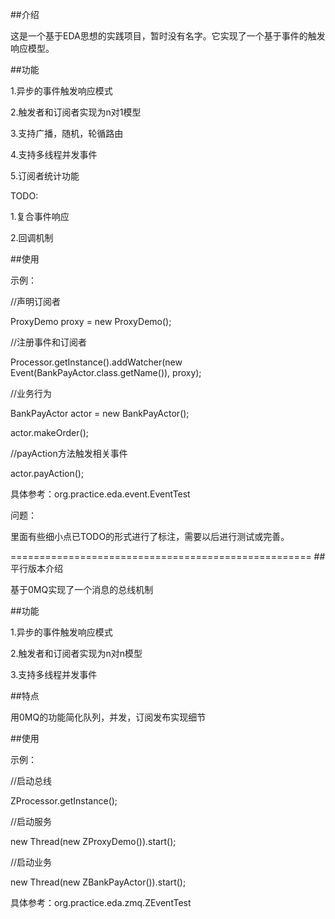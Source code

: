 ##介绍

这是一个基于EDA思想的实践项目，暂时没有名字。它实现了一个基于事件的触发响应模型。

##功能

1.异步的事件触发响应模式

2.触发者和订阅者实现为n对1模型

3.支持广播，随机，轮循路由

4.支持多线程并发事件

5.订阅者统计功能


TODO:

1.复合事件响应

2.回调机制

##使用

示例：

//声明订阅者

ProxyDemo proxy = new ProxyDemo();

//注册事件和订阅者

Processor.getInstance().addWatcher(new Event(BankPayActor.class.getName()), proxy);

//业务行为

BankPayActor actor = new BankPayActor();

actor.makeOrder();

//payAction方法触发相关事件

actor.payAction();


具体参考：org.practice.eda.event.EventTest

问题：

里面有些细小点已TODO的形式进行了标注，需要以后进行测试或完善。

====================================================
##平行版本介绍

基于0MQ实现了一个消息的总线机制

##功能

1.异步的事件触发响应模式

2.触发者和订阅者实现为n对n模型

3.支持多线程并发事件

##特点

用0MQ的功能简化队列，并发，订阅发布实现细节

##使用

示例：

//启动总线

ZProcessor.getInstance();

//启动服务

new Thread(new ZProxyDemo()).start();

//启动业务

new Thread(new ZBankPayActor()).start();

具体参考：org.practice.eda.zmq.ZEventTest
